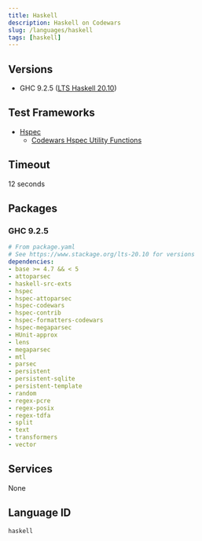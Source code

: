 ```yaml
---
title: Haskell
description: Haskell on Codewars
slug: /languages/haskell
tags: [haskell]
---
```



## Versions

- GHC 9.2.5 ([LTS Haskell 20.10](https://www.stackage.org/lts-20.10))

## Test Frameworks

- [Hspec](http://hspec.github.io/)
  - [Codewars Hspec Utility Functions](https://github.com/codewars/hspec-codewars)

## Timeout

12 seconds

## Packages

### GHC 9.2.5

```yaml
# From package.yaml
# See https://www.stackage.org/lts-20.10 for versions
dependencies:
- base >= 4.7 && < 5
- attoparsec
- haskell-src-exts
- hspec
- hspec-attoparsec
- hspec-codewars
- hspec-contrib
- hspec-formatters-codewars
- hspec-megaparsec
- HUnit-approx
- lens
- megaparsec
- mtl
- parsec
- persistent
- persistent-sqlite
- persistent-template
- random
- regex-pcre
- regex-posix
- regex-tdfa
- split
- text
- transformers
- vector
```

## Services

None

## Language ID

`haskell`
